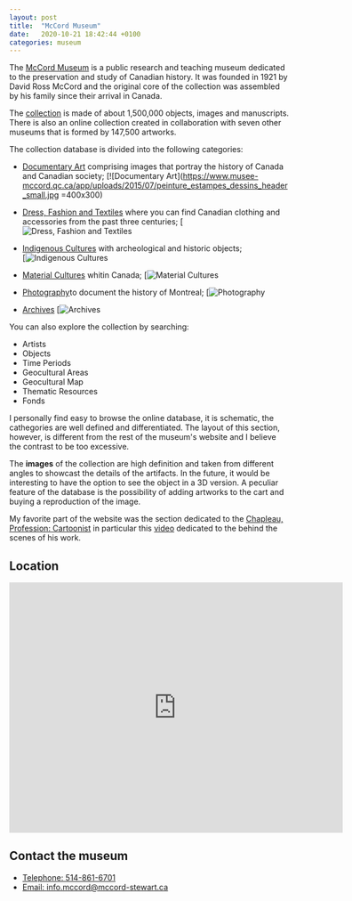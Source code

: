 ```yaml
---
layout: post
title:  "McCord Museum"
date:   2020-10-21 18:42:44 +0100
categories: museum
---
```

The [McCord Museum](https://www.musee-mccord.qc.ca/en/#skipContent) is a public research and teaching museum dedicated to the preservation and study of Canadian history. It was founded in 1921 by David Ross McCord and the original core of the collection was assembled by his family since their arrival in Canada. 

The [collection](http://collections.musee-mccord.qc.ca/en/keys/collections) is made of about 1,500,000 objects, images and manuscripts. There is also an online collection created in collaboration with seven other museums that is formed by 147,500 artworks.

The collection database is divided into the following categories:
- [Documentary Art](https://www.musee-mccord.qc.ca/en/collections/documentary-art/) comprising images that portray the history of Canada and Canadian society; 
[![Documentary Art](https://www.musee-mccord.qc.ca/app/uploads/2015/07/peinture_estampes_dessins_header_small.jpg =400x300)

- [Dress, Fashion and Textiles](https://www.musee-mccord.qc.ca/en/collections/dress-fashion-and-textiles/) where you can find Canadian clothing and accessories from the past three centuries; 
[![Dress, Fashion and Textiles](https://www.musee-mccord.qc.ca/app/uploads/2015/07/costumes_textiles_header_en.jpg)

- [Indigenous Cultures](https://www.musee-mccord.qc.ca/en/collections/indigenous-cultures/) with archeological and historic objects;  
[![Indigenous Cultures](https://www.musee-mccord.qc.ca/app/uploads/2015/07/ethnologie_archeologie_header_en.jpg)

- [Material Cultures](https://www.musee-mccord.qc.ca/en/collections/material-culture/) whitin Canada; 
[![Material Cultures](https://www.musee-mccord.qc.ca/app/uploads/2015/07/arts_decoratifs_header_en.jpg)

- [Photography](https://www.musee-mccord.qc.ca/en/collections/photography/)to document the history of Montreal; 
[![Photography](https://www.musee-mccord.qc.ca/app/uploads/2015/07/photographies_header_en.jpg)

- [Archives](https://www.musee-mccord.qc.ca/en/collections/archives/)
[![Archives](https://www.musee-mccord.qc.ca/app/uploads/2015/07/archives_textuelles_header_en.jpg)


You can also explore the collection by searching:
- Artists
- Objects
- Time Periods
- Geocultural Areas
- Geocultural Map
- Thematic Resources
- Fonds

I personally find easy to browse the online database, it is schematic, the cathegories are well defined and differentiated. The layout of this section, however, is different from the rest of the museum's website and I believe the contrast to be too excessive.   

The **images** of the collection are high definition and taken from different angles to showcast the details of the artifacts. In the future, it would be interesting to have the option to see the object in a 3D version. A peculiar feature of the database is the possibility of adding artworks to the cart and buying a reproduction of the image.       

My favorite part of the website was the section dedicated to the [Chapleau, Profession: Cartoonist](https://www.musee-mccord.qc.ca/en/exhibitions/chapleau-profession-cartoonist/) in particular this [video](https://youtu.be/mIwa9zN82Lc) dedicated to the behind the scenes of his work. 
           

## Location
<iframe src="https://www.google.com/maps/embed?pb=!1m14!1m8!1m3!1d11185.148578801238!2d-73.5734071!3d45.504298!3m2!1i1024!2i768!4f13.1!3m3!1m2!1s0x0%3A0xd1683b4ce04d0773!2sMcCord%20Museum!5e0!3m2!1sit!2suk!4v1603278440850!5m2!1sit!2suk" width="600" height="450" frameborder="0" style="border:0;" allowfullscreen="" aria-hidden="false" tabindex="0"></iframe>
            

## Contact the museum
- <a href="tel:514-861-6701">Telephone: 514-861-6701</a>
- <a href="malitoinfo.mccord@mccord-stewart.ca">Email: info.mccord@mccord-stewart.ca</a>


